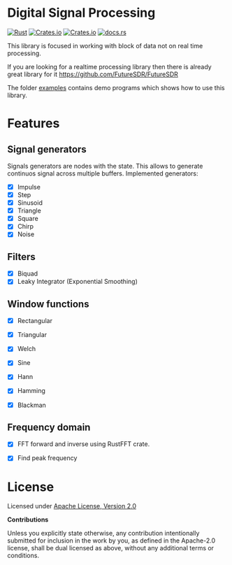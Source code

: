 # Digital Signal Processing 

[![Rust](https://github.com/klangner/dsp.rs/actions/workflows/rust.yml/badge.svg)](https://github.com/klangner/dsp.rs/actions/workflows/rust.yml)
[![Crates.io](https://img.shields.io/crates/v/dsp.svg)](https://crates.io/crates/dsp) [![Crates.io](https://img.shields.io/crates/l/dsp.svg)](https://github.com/klangner/dsp/blob/master/LICENSE-MIT) [![docs.rs](https://docs.rs/dsp/badge.svg)](https://docs.rs/dsp/)

This library is focused in working with block of data not on real time processing.

If you are looking for a realtime processing library then there is already great library for it
https://github.com/FutureSDR/FutureSDR

The folder [examples](https://github.com/klangner/dsp/tree/master/examples) contains demo programs which shows how to use this library.


# Features
   
## Signal generators

Signals generators are nodes with the state. This allows to generate continuos signal across multiple buffers.
Implemented generators:
  
  * [x] Impulse
  * [x] Step
  * [x] Sinusoid
  * [x] Triangle
  * [x] Square
  * [x] Chirp
  * [x] Noise

## Filters

  * [x] Biquad
  * [x] Leaky Integrator (Exponential Smoothing)
  
## Window functions

  * [x] Rectangular
  * [x] Triangular
  * [x] Welch
  * [x] Sine
  * [x] Hann
  * [x] Hamming
  * [x] Blackman


## Frequency domain

  * [x] FFT forward and inverse using RustFFT crate.
  * [x] Find peak frequency


# License

Licensed under [Apache License, Version 2.0](http://www.apache.org/licenses/LICENSE-2.0)


**Contributions**

Unless you explicitly state otherwise, any contribution intentionally submitted
for inclusion in the work by you, as defined in the Apache-2.0 license, shall be
dual licensed as above, without any additional terms or conditions.
